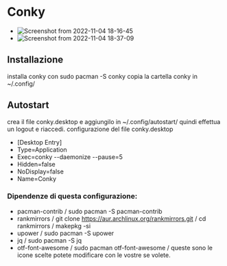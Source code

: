 # Conky
- ![Screenshot from 2022-11-04 18-16-45](https://user-images.githubusercontent.com/117321045/200047237-644f0fd3-7fcc-4bbb-af2a-d4623f34c9b6.png)
- ![Screenshot from 2022-11-04 18-37-09](https://user-images.githubusercontent.com/117321045/200050584-699844fb-6f66-478b-a63b-1f10e8de74c1.png)


## Installazione
installa conky con sudo pacman -S conky
copia la cartella conky in ~/.config/

## Autostart
crea il file conky.desktop e aggiungilo in ~/.config/autostart/ quindi effettua un logout e riaccedi.
configurazione del file conky.desktop
- [Desktop Entry]
- Type=Application
- Exec=conky --daemonize --pause=5
- Hidden=false
- NoDisplay=false
- Name=Conky


### Dipendenze di questa configurazione:

- pacman-contrib / sudo pacman -S pacman-contrib
- rankmirrors / git clone https://aur.archlinux.org/rankmirrors.git / cd rankmirrors / makepkg -si
- upower / sudo pacman -S upower
- jq / sudo pacman -S jq
- otf-font-awesome / sudo pacman otf-font-awesome / queste sono le icone scelte potete modificare con le vostre se volete.
